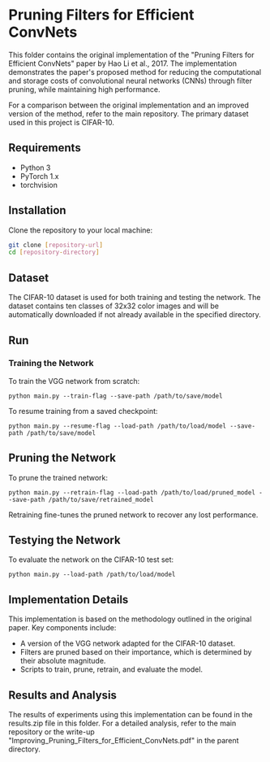 # Pruning Filters for Efficient ConvNets

This folder contains the original implementation of the "Pruning Filters for Efficient ConvNets" paper by Hao Li et al., 2017. The implementation demonstrates the paper's proposed method for reducing the computational and storage costs of convolutional neural networks (CNNs) through filter pruning, while maintaining high performance.

For a comparison between the original implementation and an improved version of the method, refer to the main repository. The primary dataset used in this project is CIFAR-10.

## Requirements

- Python 3
- PyTorch 1.x
- torchvision

## Installation

Clone the repository to your local machine:

```bash
git clone [repository-url]
cd [repository-directory]
```

## Dataset

The CIFAR-10 dataset is used for both training and testing the network. The dataset contains ten classes of 32x32 color images and will be automatically downloaded if not already available in the specified directory.

## Run
### Training the Network

To train the VGG network from scratch:

```
python main.py --train-flag --save-path /path/to/save/model
```

To resume training from a saved checkpoint:

```
python main.py --resume-flag --load-path /path/to/load/model --save-path /path/to/save/model
```

## Pruning the Network
To prune the trained network:
```
python main.py --retrain-flag --load-path /path/to/load/pruned_model --save-path /path/to/save/retrained_model
```
Retraining fine-tunes the pruned network to recover any lost performance.

## Testying the Network

To evaluate the network on the CIFAR-10 test set:

```
python main.py --load-path /path/to/load/model
```

## Implementation Details

This implementation is based on the methodology outlined in the original paper. Key components include:

- A version of the VGG network adapted for the CIFAR-10 dataset.
- Filters are pruned based on their importance, which is determined by their absolute magnitude.
- Scripts to train, prune, retrain, and evaluate the model.

## Results and Analysis
The results of experiments using this implementation can be found in the results.zip file in this folder. For a detailed analysis, refer to the main repository or the write-up "Improving_Pruning_Filters_for_Efficient_ConvNets.pdf" in the parent directory.



